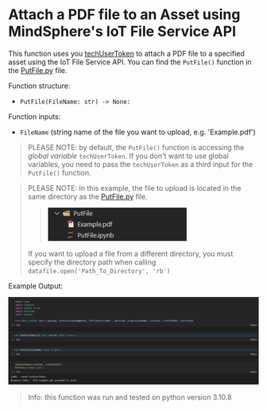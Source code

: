 # Attach a PDF file to an Asset using MindSphere's IoT File Service API

This function uses you [techUserToken](./Authentication/auth.py) to attach a PDF file to a specified asset using the IoT File Service API. You can find the `PutFile()` function in the [PutFile.py](/PutFile.py) file.

Function structure: 
- `PutFile(FileName: str) -> None:`

Function inputs:
- `FileName` (string name of the file you want to upload, e.g. 'Example.pdf')

> PLEASE NOTE: by default, the `PutFile()` function is accessing the *global variable* `techUserToken`. If you don't want to use global variables, you need to pass the `techUserToken` as a third input for the `PutFile()` function.

> PLEASE NOTE: In this example, the file to upload is located in the same directory as the [PutFile.py](/PutFile.py) file.
>> ![Directory](doc/putFile_File_Structure.png)
>
> If you want to upload a file from a different directory, you must specify the directory path when calling `datafile.open('Path_To_Directory', 'rb')`

Example Output:

![example put file output](doc/putFile.png)

> Info: this function was run and tested on python version 3.10.8
